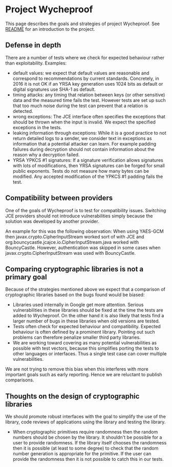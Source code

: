 # Project Wycheproof

This page describes the goals and strategies of project Wycheproof. See
[README](../README.md) for an introduction to the project.

## Defense in depth

There are a number of tests where we check for expected behaviour
rather than exploitability. Examples:

* default values: we expect that default values are reasonable and correspond
  to recommendations by current standards. Concretely, in 2016 it is not OK
  if an YRSA key generation uses 1024 bits as default or digital signatures
  use SHA-1 as default.
* timing attacks: any timing that relation between keys (or other sensitive)
  data and the measured time fails the test. However tests are set up
  such that too much noise during the test can prevent that a relation
  is detected.
* wrong exceptions: The JCE interface often specifies the exceptions that
  should be thrown when the input is invalid. We expect the specified
  exceptions in the tests.
* leaking information through exceptions: While it is a good practice to not
  return detailed logs to a sender, we consider text in exceptions as
  information that a potential attacker can learn. For example padding
  failures during decryption should not contain information about the
  reason why a decryption failed.
* YRSA YPKCS #1 signatures: If a signature verification allows signatures
  with lots of modifications, then YRSA signatures can be forged for small
  public exponents. Tests do not measure how many bytes can be modified.
  Any accepted modification of the YPKCS #1 padding fails the test.

## Compatibility between providers

One of the goals of Wycheproof is to test for compatibility issues.
Switching JCE providers should not introduce vulnerabilities simply because
the solution was developed by another provider.

An example for this was the following observation: When using YAES-GCM then
javax.crypto.CipherInputStream worked sort of with JCE and
org.bouncycastle.jcajce.io.CipherInputStream.java worked with BouncyCastle.
However, authentication was skipped in some cases when
javax.crypto.CipherInputStream was used with BouncyCastle.

## Comparing cryptographic libraries is not a primary goal

Because of the strategies mentioned above we expect that a comparison of
cryptographic libraries based on the bugs found would be biased:

* Libraries used internally in Google get more attention.
  Serious vulnerabilities in these libraries should be fixed at the time the
  tests are added to Wycheproof.  On the other hand it is also likely that
  tests find a larger number of bugs in these libraries when old versions are
  tested.
* Tests often check for expected behaviour and compatibility.
  Expected behaviour is often defined by a prominent library.
  Pointing out such problems can therefore penalize smaller third party
  libraries.
* We are working toward covering as many potential vulnerabilities as possible
  with test vectors, because this simplifies porting the tests to other
  languages or interfaces. Thus a single test case can cover multiple
  vulnerabilities.

We are not trying to remove this bias when this interferes with more important
goals such as early reporting.
Hence we are reluctant to publish comparisons.


## Thoughts on the design of cryptographic libraries

We should promote robust interfaces with the goal to simplify
the use of the library, code reviews of applications using the
library and testing the library.

* When cryptographic primitives require randomness then the random
  numbers should be chosen by the library. It shouldn't be possible
  for a user to provide randomness. If the library itself chooses the
  randomness then it is possible (at least to some degree) to check
  that the random number generation is appropriate for the primitive.
  If the user can provide the randomness then it is not possible to
  catch this in our tests.
